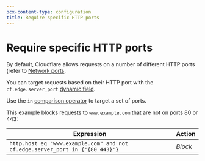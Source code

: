 ```yaml
---
pcx-content-type: configuration
title: Require specific HTTP ports
---
```


# Require specific HTTP ports

By default, Cloudflare allows requests on a number of different HTTP ports (refer to [Network ports](https://developers.cloudflare.com/fundamentals/get-started/network-ports).

You can target requests based on their HTTP port with the `cf.edge.server_port` [dynamic field](/cf-firewall-language/fields/#dynamic-fields).

Use the `in` [comparison operator](/cf-firewall-language/operators/#comparison-operators) to target a set of ports.

This example blocks requests to `www.example.com` that are not on ports 80 or 443:

<table>
  <thead>
    <tr>
      <th>Expression</th>
      <th>Action</th>
    </tr>
  </thead>
  <tbody>
    <tr>
      <td>
        <code>http.host eq "www.example.com" and not cf.edge.server_port in {'{80 443}'}</code>
      </td>
      <td>
        <em>Block</em>
      </td>
    </tr>
  </tbody>
</table>